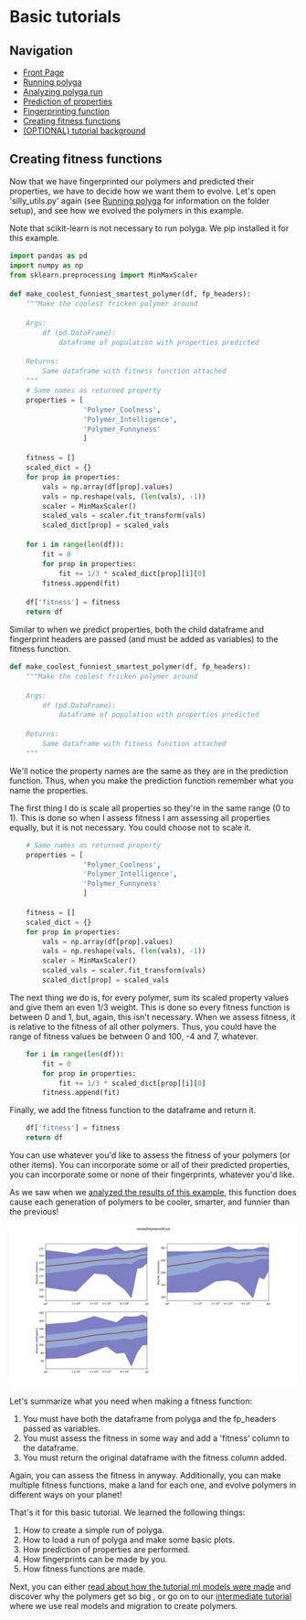 # Basic tutorials
## Navigation
- [Front Page](../../README.md)
- [Running polyga](basic.md)
- [Analyzing polyga run](analyzing.md) 
- [Prediction of properties](predict.md)
- [Fingerprinting function](fingerprinting.md)
- [Creating fitness functions](fitness.md)
- [(OPTIONAL) tutorial background](background.md)

## Creating fitness functions
Now that we have fingerprinted our polymers and predicted their properties,
we have to decide how we want them to evolve. Let's open 'silly\_utils.py'
again (see [Running polyga](basic.md) for information on the folder setup), 
and see how we evolved the polymers in this example.

Note that scikit-learn is not necessary to run polyga. We pip installed
it for this example.
```Python
import pandas as pd
import numpy as np
from sklearn.preprocessing import MinMaxScaler

def make_coolest_funniest_smartest_polymer(df, fp_headers):
    """Make the coolest fricken polymer around

    Args:
        df (pd.DataFrame):
            dataframe of population with properties predicted 

    Returns:
        Same dataframe with fitness function attached 
    """
    # Same names as returned property
    properties = [
                  'Polymer_Coolness',
                  'Polymer_Intelligence',
                  'Polymer_Funnyness'
                  ]

    fitness = []
    scaled_dict = {}
    for prop in properties:
        vals = np.array(df[prop].values)
        vals = np.reshape(vals, (len(vals), -1))
        scaler = MinMaxScaler()
        scaled_vals = scaler.fit_transform(vals)
        scaled_dict[prop] = scaled_vals

    for i in range(len(df)):
        fit = 0
        for prop in properties:
            fit += 1/3 * scaled_dict[prop][i][0]
        fitness.append(fit)

    df['fitness'] = fitness
    return df
```

Similar to when we predict properties, both the child dataframe and fingerprint
headers are passed (and must be added as variables) to the fitness function.

```Python
def make_coolest_funniest_smartest_polymer(df, fp_headers):
    """Make the coolest fricken polymer around

    Args:
        df (pd.DataFrame):
            dataframe of population with properties predicted 

    Returns:
        Same dataframe with fitness function attached 
    """
```

We'll notice the property names are the same as they are in the prediction
function. Thus, when you make the prediction function remember what you name
the properties.

The first thing I do is scale all properties so they're in the same range
(0 to 1). This is done so when I assess fitness I am assessing all properties
equally, but it is not necessary. You could choose not to scale it.
```Python
    # Same names as returned property
    properties = [
                  'Polymer_Coolness',
                  'Polymer_Intelligence',
                  'Polymer_Funnyness'
                  ]

    fitness = []
    scaled_dict = {}
    for prop in properties:
        vals = np.array(df[prop].values)
        vals = np.reshape(vals, (len(vals), -1))
        scaler = MinMaxScaler()
        scaled_vals = scaler.fit_transform(vals)
        scaled_dict[prop] = scaled_vals
```

The next thing we do is, for every polymer, sum its scaled property values and 
give them an even 1/3 weight. This is done so every fitness function is 
between 0 and 1, but, again, this isn't necessary. When we assess fitness, it
is relative to the fitness of all other polymers. Thus, you could have the
range of fitness values be between 0 and 100, -4 and 7, whatever.

```Python
    for i in range(len(df)):
        fit = 0
        for prop in properties:
            fit += 1/3 * scaled_dict[prop][i][0]
        fitness.append(fit)
```
Finally, we add the fitness function to the dataframe and return it.

```Python
    df['fitness'] = fitness
    return df
```

You can use whatever you'd like to assess the fitness of your polymers (or
other items). You can incorporate some or all of their predicted properties,
you can incorporate some or none of their fingerprints, whatever you'd like.

As we saw when we [analyzed the results of this example](analyzing.md), 
this function does cause each generation of polymers to be cooler, smarter, and
funnier than the previous!

![polymr evolution](../../imgs/UnitedPolymersOfCool_property_avgs.png)

Let's summarize what you need when making a fitness function:
1. You must have both the dataframe from polyga and the fp\_headers passed
as variables.
2. You must assess the fitness in some way and add a 'fitness' column to the 
dataframe.
3. You must return the original dataframe with the fitness column added.

Again, you can assess the fitness in anyway. Additionally, you can make
multiple fitness functions, make a land for each one, and evolve polymers
in different ways on your planet!

That's it for this basic tutorial. We learned the following things:
1. How to create a simple run of polyga.
2. How to load a run of polyga and make some basic plots.
3. How prediction of properties are performed.
4. How fingerprints can be made by you.
5. How fitness functions are made.

Next, you can either [read about how the tutorial ml models 
were made](background.md) and discover why the polymers get so big
, or go on to our [intermediate 
tutorial](../intermediate/intro.md) where we use real models and migration
to create polymers. 
